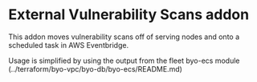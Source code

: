 # External Vulnerability Scans addon
This addon moves vulnerability scans off of serving nodes and onto a scheduled task in AWS Eventbridge.

Usage is simplified by using the output from the fleet byo-ecs module (../terraform/byo-vpc/byo-db/byo-ecs/README.md)
